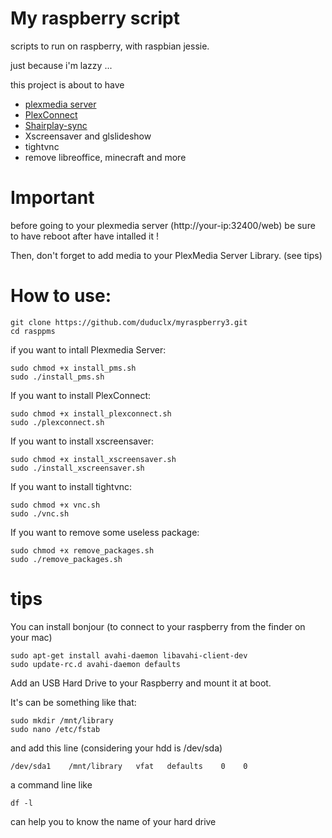 # My raspberry script
scripts to run on raspberry, with raspbian jessie.

just because i'm lazzy ...

this project is about to have
- [plexmedia server](https://www.plex.tv/)
- [PlexConnect](https://github.com/iBaa/PlexConnect/)
- [Shairplay-sync](https://github.com/mikebrady/shairport-sync)
- Xscreensaver and glslideshow
- tightvnc
- remove libreoffice, minecraft and more

# Important

before going to your plexmedia server (http://your-ip:32400/web)
be sure to have reboot after have intalled it !

Then, don't forget to add media to your PlexMedia Server Library.
(see tips)

# How to use:

```
git clone https://github.com/duduclx/myraspberry3.git
cd rasppms
```
if you want to intall Plexmedia Server:
```
sudo chmod +x install_pms.sh
sudo ./install_pms.sh
```
If you want to install PlexConnect:
```
sudo chmod +x install_plexconnect.sh
sudo ./plexconnect.sh
```
If you want to install xscreensaver:
```
sudo chmod +x install_xscreensaver.sh
sudo ./install_xscreensaver.sh
```
If you want to install tightvnc:
```
sudo chmod +x vnc.sh
sudo ./vnc.sh
```
If you want to remove some useless package:
```
sudo chmod +x remove_packages.sh
sudo ./remove_packages.sh
```

# tips

You can install bonjour (to connect to your raspberry from the finder on your mac)
```
sudo apt-get install avahi-daemon libavahi-client-dev
sudo update-rc.d avahi-daemon defaults
```

Add an USB Hard Drive to your Raspberry
and mount it at boot.

It's can be something like that:
```
sudo mkdir /mnt/library
sudo nano /etc/fstab
```
and add this line (considering your hdd is /dev/sda)
```
/dev/sda1    /mnt/library   vfat   defaults    0    0
```
a command line like
```
df -l
```
can help you to know the name of your hard drive
